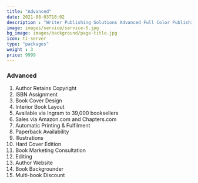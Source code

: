 ```yaml
---
title: "Advanced"
date: 2021-08-03T18:02
description : "Writer Publishing Solutions Advanced Full Color Publishing Package"
image: images/service/service-5.jpg
bg_image: images/background/page-title.jpg
icon: ti-server
type: "packages"
weight : 3
price: 9999
---
```


### Advanced

1. Author Retains Copyright
2. ISBN Assignment
3. Book Cover Design
4. Interior Book Layout
5. Available via Ingram to 39,000 booksellers
6. Sales via Amazon.com and Chapters.com
7. Automatic Printing & Fulfilment
8. Paperback Availability
9. Illustrations
10. Hard Cover Edition
11. Book Marketing Consultation
12. Editing
13. Author Website
14. Book Backgrounder
15. Multi-book Discount